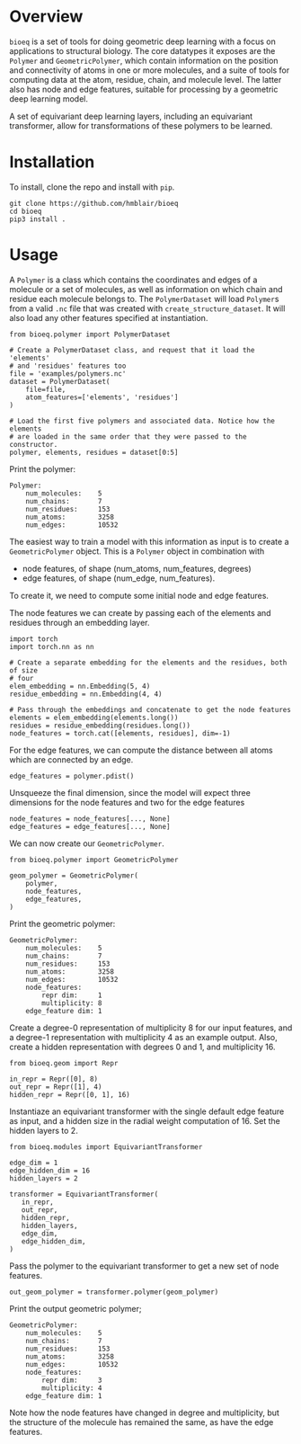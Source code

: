 # Overview
`bioeq` is a set of tools for doing geometric deep learning with a focus on applications to structural biology. The core datatypes it exposes are the `Polymer` and `GeometricPolymer`, which contain information on the position and connectivity of atoms in one or more molecules, and a suite of tools for computing data at the atom, residue, chain, and molecule level. The latter also has node and edge features, suitable for processing by a geometric deep learning model.

A set of equivariant deep learning layers, including an equivariant transformer, allow for transformations of these polymers to be learned.

# Installation
To install, clone the repo and install with `pip`.
```
git clone https://github.com/hmblair/bioeq
cd bioeq
pip3 install .
```

# Usage

A `Polymer` is a class which contains the coordinates and edges of a molecule or a set of molecules, as well as information on which chain and residue each molecule belongs to. The `PolymerDataset` will load `Polymer`s from a valid `.nc` file that was created with `create_structure_dataset`. It will also load any other features specified at instantiation.
```
from bioeq.polymer import PolymerDataset

# Create a PolymerDataset class, and request that it load the 'elements'
# and 'residues' features too
file = 'examples/polymers.nc'
dataset = PolymerDataset(
    file=file,
    atom_features=['elements', 'residues']
)

# Load the first five polymers and associated data. Notice how the elements
# are loaded in the same order that they were passed to the constructor.
polymer, elements, residues = dataset[0:5]
```

Print the polymer:
```
Polymer:
    num_molecules:    5
    num_chains:       7
    num_residues:     153
    num_atoms:        3258
    num_edges:        10532
```

The easiest way to train a model with this information as input is to create a `GeometricPolymer` object. This is a `Polymer` object in combination with 

* node features, of shape (num_atoms, num_features, degrees)
* edge features, of shape (num_edge, num_features).

To create it, we need to compute some initial node and edge features.

The node features we can create by passing each of the elements and residues through an embedding layer.
```
import torch
import torch.nn as nn

# Create a separate embedding for the elements and the residues, both of size
# four
elem_embedding = nn.Embedding(5, 4)
residue_embedding = nn.Embedding(4, 4)

# Pass through the embeddings and concatenate to get the node features
elements = elem_embedding(elements.long())
residues = residue_embedding(residues.long())
node_features = torch.cat([elements, residues], dim=-1)
```

For the edge features, we can compute the distance between all atoms which are connected by an edge.
```
edge_features = polymer.pdist()
```

Unsqueeze the final dimension, since the model will expect three dimensions for the node features and two for the edge features
```
node_features = node_features[..., None]
edge_features = edge_features[..., None]
```

We can now create our `GeometricPolymer`.
```
from bioeq.polymer import GeometricPolymer

geom_polymer = GeometricPolymer(
    polymer,
    node_features,
    edge_features,
)
```

Print the geometric polymer:
```
GeometricPolymer:
    num_molecules:    5
    num_chains:       7
    num_residues:     153
    num_atoms:        3258
    num_edges:        10532
    node_features:
        repr dim:     1
        multiplicity: 8
    edge_feature dim: 1
```

Create a degree-0 representation of multiplicity 8 for our input features, and a degree-1 representation with multiplicity 4 as an example output. Also, create a hidden representation with degrees 0 and 1, and multiplicity 16.
```
from bioeq.geom import Repr

in_repr = Repr([0], 8)
out_repr = Repr([1], 4)
hidden_repr = Repr([0, 1], 16)
```

Instantiaze an equivariant transformer with the single default edge feature as input, and a hidden size in the radial weight computation of 16. Set the hidden layers to 2.
```
from bioeq.modules import EquivariantTransformer

edge_dim = 1
edge_hidden_dim = 16
hidden_layers = 2

transformer = EquivariantTransformer(
   in_repr,
   out_repr,
   hidden_repr,
   hidden_layers,
   edge_dim,
   edge_hidden_dim,
)
```

Pass the polymer to the equivariant transformer to get a new set of node features.
```
out_geom_polymer = transformer.polymer(geom_polymer)
```

Print the output geometric polymer;
```
GeometricPolymer:
    num_molecules:    5
    num_chains:       7
    num_residues:     153
    num_atoms:        3258
    num_edges:        10532
    node_features:
        repr dim:     3
        multiplicity: 4
    edge_feature dim: 1
```

Note how the node features have changed in degree and multiplicity, but the structure of the molecule has remained the same, as have the edge features.
